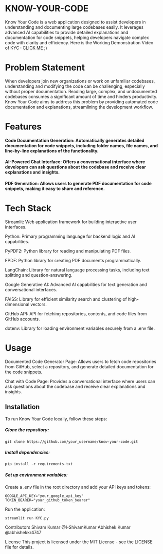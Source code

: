 # KNOW-YOUR-CODE
Know Your Code is a web application designed to assist developers in understanding and documenting large codebases easily. It leverages advanced AI capabilities to provide detailed explanations and documentation for code snippets, helping developers navigate complex code with clarity and efficiency.
Here is the Working Demonstration Video of KYC : [CLICK ME ;)]([https://youtu.be/ND8tCdPV4yE])

# Problem Statement
When developers join new organizations or work on unfamiliar codebases, understanding and modifying the code can be challenging, especially without proper documentation. Reading large, complex, and undocumented codebases consumes a significant amount of time and hinders productivity. Know Your Code aims to address this problem by providing automated code documentation and explanations, streamlining the development workflow.

# Features
#### Code Documentation Generation: Automatically generates detailed documentation for code snippets, including folder names, file names, and line-by-line explanations of the functionality.

#### AI-Powered Chat Interface: Offers a conversational interface where developers can ask questions about the codebase and receive clear explanations and insights.

#### PDF Generation: Allows users to generate PDF documentation for code snippets, making it easy to share and reference.

# Tech Stack
Streamlit: Web application framework for building interactive user interfaces.

Python: Primary programming language for backend logic and AI capabilities.

PyPDF2: Python library for reading and manipulating PDF files.

FPDF: Python library for creating PDF documents programmatically.

LangChain: Library for natural language processing tasks, including text splitting and question-answering.

Google Generative AI: Advanced AI capabilities for text generation and conversational interfaces.

FAISS: Library for efficient similarity search and clustering of high-dimensional vectors.

GitHub API: API for fetching repositories, contents, and code files from GitHub accounts.

dotenv: Library for loading environment variables securely from a .env file.

# Usage
Documented Code Generator Page: Allows users to fetch code repositories from GitHub, select a repository, and generate detailed documentation for the code snippets.

Chat with Code Page: Provides a conversational interface where users can ask questions about the codebase and receive clear explanations and insights.

## Installation
To run Know Your Code locally, follow these steps:

##### Clone the repository:
```
git clone https://github.com/your_username/know-your-code.git
```

##### Install dependencies:
```
pip install -r requirements.txt
```
##### Set up environment variables:
Create a .env file in the root directory and add your API keys and tokens:

```
GOOGLE_API_KEY="your_google_api_key"
TOKEN_BEARER="your_github_token_bearer"
```
Run the application:
```
streamlit run KYC.py
```
Contributors
Shivam Kumar @I-ShivamKumar
Abhishek Kumar @abhishekkr4747

License
This project is licensed under the MIT License - see the LICENSE file for details.

